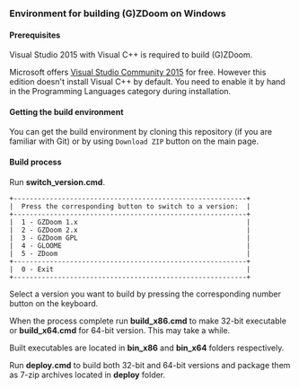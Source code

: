 ### Environment for building (G)ZDoom on Windows

#### Prerequisites
Visual Studio 2015 with Visual C++ is required to build (G)ZDoom.

Microsoft offers [Visual Studio Community 2015](https://www.visualstudio.com/en-us/products/visual-studio-community-vs.aspx) for free. However this edition doesn't install Visual C++ by default. You need to enable it by hand in the Programming Languages category during installation.

#### Getting the build environment

You can get the build environment by cloning this repository (if you are familiar with Git) or by using `Download ZIP` button on the main page.

#### Build process

Run **switch_version.cmd**.
```
+----------------------------------------------------------+
|  Press the corresponding button to switch to a version:  |
+----------------------------------------------------------+
|  1 - GZDoom 1.x                                          |
|  2 - GZDoom 2.x                                          |
|  3 - GZDoom GPL                                          |
|  4 - GLOOME                                              |
|  5 - ZDoom                                               |
+----------------------------------------------------------+
|  0 - Exit                                                |
+----------------------------------------------------------+
```
Select a version you want to build by pressing the corresponding number button on the keyboard.

When the process complete run **build_x86.cmd** to make 32-bit executable or **build_x64.cmd** for 64-bit version. This may take a while.

Built executables are located in **bin_x86** and **bin_x64** folders respectively.

Run **deploy.cmd** to build both 32-bit and 64-bit versions and package them as 7-zip archives located in **deploy** folder.
